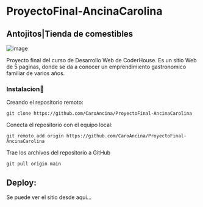 # ProyectoFinal-AncinaCarolina
## **Antojitos|Tienda de comestibles**

![image](https://github.com/CaroAncina/ProyectoFinal-AncinaCarolina/assets/136521675/436cd3f7-1132-49b0-b7d7-82d87b658271)

Proyecto final del curso de Desarrollo Web de CoderHouse. Es un sitio Web de 5 paginas, donde se da a conocer un emprendimiento gastronomico familiar de varios años. 

### **Instalacion**:wrench:


Creando el repositorio remoto:
```
git clone https://github.com/CaroAncina/ProyectoFinal-AncinaCarolina
```
Conecta el repositorio con el equipo local:
```
git remoto add origin https://github.com/CaroAncina/ProyectoFinal-AncinaCarolina
```
Trae los archivos del repositorio a GitHub
```
git pull origin main
```

## **Deploy:**
Se puede ver el sitio desde aqui...
